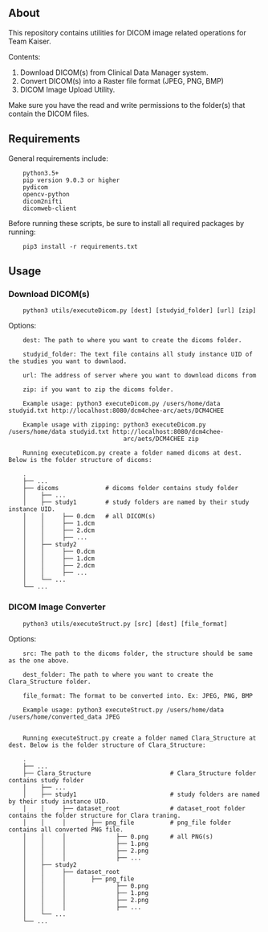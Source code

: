 ## About
This repository contains utilities for DICOM image related operations for Team Kaiser.

Contents:
1. Download DICOM(s) from Clinical Data Manager system.
2. Convert DICOM(s) into a Raster file format (JPEG, PNG, BMP)
3. DICOM Image Upload Utility.

Make sure you have the read and write permissions to the folder(s) that contain the DICOM files.

## Requirements

General requirements include:
```
    python3.5+
    pip version 9.0.3 or higher
    pydicom
    opencv-python
    dicom2nifti
    dicomweb-client
```

Before running these scripts, be sure to install all required packages by running:
```
    pip3 install -r requirements.txt
```

## Usage
### Download DICOM(s)

```
    python3 utils/executeDicom.py [dest] [studyid_folder] [url] [zip]
```

Options:
```
    dest: The path to where you want to create the dicoms folder.

    studyid_folder: The text file contains all study instance UID of the studies you want to downlaod.
    
    url: The address of server where you want to download dicoms from
    
    zip: if you want to zip the dicoms folder.

    Example usage: python3 executeDicom.py /users/home/data studyid.txt http://localhost:8080/dcm4chee-arc/aets/DCM4CHEE
    
    Example usage with zipping: python3 executeDicom.py /users/home/data studyid.txt http://localhost:8080/dcm4chee-          
                                arc/aets/DCM4CHEE zip
    
    Running executeDicom.py create a folder named dicoms at dest. Below is the folder structure of dicoms:
    
    .
    ├── ...
    ├── dicoms             # dicoms folder contains study folder
    │    ├── ...
    │    ├── study1        # study folders are named by their study instance UID.
    │    │     ├── 0.dcm   # all DICOM(s)
    │    │     ├── 1.dcm
    │    │     ├── 2.dcm 
    │    │     ├── ...
    │    ├── study2 
    │    │     ├── 0.dcm
    │    │     ├── 1.dcm
    │    │     ├── 2.dcm 
    │    │     ├── ...
    │    └── ...
    └── ...

```

### DICOM Image Converter

```
    python3 utils/executeStruct.py [src] [dest] [file_format]
```

Options:
```
    src: The path to the dicoms folder, the structure should be same as the one above.

    dest_folder: The path to where you want to create the Clara_Structure folder.

    file_format: The format to be converted into. Ex: JPEG, PNG, BMP

    Example usage: python3 executeStruct.py /users/home/data /users/home/converted_data JPEG
    
    
    Running executeStruct.py create a folder named Clara_Structure at dest. Below is the folder structure of Clara_Structure:
    
    .
    ├── ...
    ├── Clara_Structure                      # Clara_Structure folder contains study folder
    │    ├── ...
    │    ├── study1                          # study folders are named by their study instance UID.
    │    │     ├── dataset_root              # dataset_root folder contains the folder structure for Clara traning.
    │    │     │       ├── png_file          # png_file folder contains all converted PNG file.
    │    │     │              ├── 0.png      # all PNG(s)
    │    │     │              ├── 1.png
    │    │     │              ├── 2.png 
    │    │     │              ├── ...
    │    ├── study2  
    │    │     ├── dataset_root
    │    │     │       ├── png_file
    │    │     │              ├── 0.png
    │    │     │              ├── 1.png
    │    │     │              ├── 2.png 
    │    │     │              ├── ...
    │    └── ...
    └── ...


```


